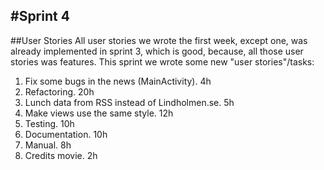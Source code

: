 #Sprint 4
---
##User Stories
All user stories we wrote the first week, except one, was already implemented in sprint 3, which
is good, because, all those user stories was features. This sprint we wrote some new "user
stories"/tasks:
1. Fix some bugs in the news (MainActivity). 4h
2. Refactoring. 20h
3. Lunch data from RSS instead of Lindholmen.se. 5h
4. Make views use the same style. 12h
5. Testing. 10h
6. Documentation. 10h
7. Manual. 8h
8. Credits movie. 2h

